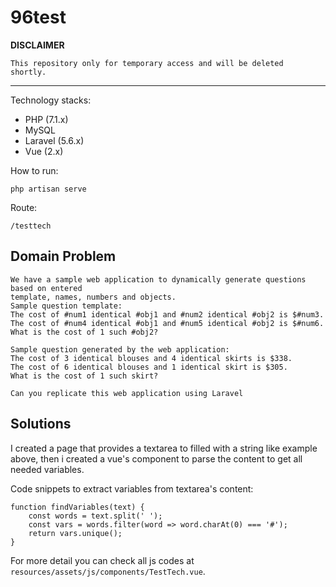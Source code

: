 # 96test

**DISCLAIMER**

```
This repository only for temporary access and will be deleted
shortly.
```

---

Technology stacks:

- PHP (7.1.x)
- MySQL
- Laravel (5.6.x)
- Vue (2.x)

How to run:

```
php artisan serve
```

Route:

```
/testtech
```

## Domain Problem

```
We have a sample web application to dynamically generate questions based on entered
template, names, numbers and objects.
Sample question template:
The cost of #num1 identical #obj1 and #num2 identical #obj2 is $#num3.
The cost of #num4 identical #obj1 and #num5 identical #obj2 is $#num6.
What is the cost of 1 such #obj2?

Sample question generated by the web application:
The cost of 3 identical blouses and 4 identical skirts is $338.
The cost of 6 identical blouses and 1 identical skirt is $305.
What is the cost of 1 such skirt?

Can you replicate this web application using Laravel
```

## Solutions

I created a page that provides a textarea to filled with a string like example
above, then i created a vue's component to parse the content to get all needed
variables.

Code snippets to extract variables from textarea's content:

```
function findVariables(text) {
    const words = text.split(' ');
    const vars = words.filter(word => word.charAt(0) === '#');
    return vars.unique();
}
```

For more detail you can check all js codes at `resources/assets/js/components/TestTech.vue`.